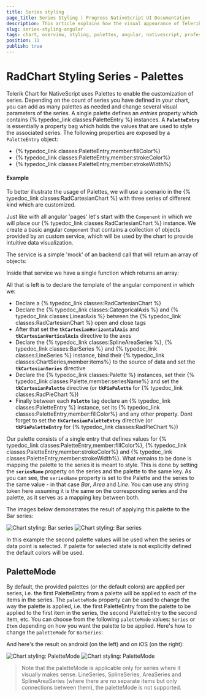 ```yaml
---
title: Series styling
page_title: Series Styling | Progress NativeScript UI Documentation
description: This article explains how the visual appearance of Telerik Chart's series for NativeScript can be customized.
slug: series-styling-angular
tags: chart, overview, styling, palettes, angular, nativescript, professional, ui
position: 11
publish: true
---
```


# RadChart Styling Series - Palettes
Telerik Chart for NativeScript uses Palettes to enable the customization of series. Depending on the count of series you have defined in your chart, you can add as many palettes as needed and change several visual parameters of the series. A single palette defines an *entries* property which contains {% typedoc_link classes:PaletteEntry %} instances. A **`PaletteEntry`** is essentially a property bag which holds the values that are used to style the associated series. The following properties are exposed by a `PaletteEntry` object:

- {% typedoc_link classes:PaletteEntry,member:fillColor%}
- {% typedoc_link classes:PaletteEntry,member:strokeColor%}
- {% typedoc_link classes:PaletteEntry,member:strokeWidth%}

#### Example

To better illustrate the usage of Palettes, we will use a scenario in the {% typedoc_link classes:RadCartesianChart %} with three series of different kind which are customized.

Just like with all angular 'pages' let's start with the `Component` in which we will place our {% typedoc_link classes:RadCartesianChart %} instance. We create a basic angular `Component` that contains a collection of objects provided by an custom service, which will be used by the chart to provide intuitive data visualization.

The service is a simple 'mock' of an backend call that will return an array of objects:

<snippet id='chart-angular-data-service'/>

Inside that service we have a single function which returns an array:

<snippet id='chart-angular-categorical-source'/>

<snippet id='chart-angular-country'/>

All that is left is to declare the template of the angular component in which we:

- Declare a {% typedoc_link classes:RadCartesianChart %}
- Declare the {% typedoc_link classes:CategoricalAxis %} and {% typedoc_link classes:LinearAxis %} between the {% typedoc_link classes:RadCartesianChart %} open and close tags
- After that set the **`tkCartesianHorizontalAxis`** and **`tkCartesianVerticalAxis`** directive to the axes
- Declare the {% typedoc_link classes:SplineAreaSeries %}, {% typedoc_link classes:BarSeries %} and {% typedoc_link classes:LineSeries %} instance, bind their {% typedoc_link classes:ChartSeries,member:items%} to the source of data and set the **`tkCartesianSeries`** directive
- Declare the {% typedoc_link classes:Palette %} instances, set their {% typedoc_link classes:Palette,member:seriesName%} and set the **`tkCartesianPalette`** directive (or **`tkPiePalette`** for {% typedoc_link classes:RadPieChart %})
- Finally between each **`Palette`** tag declare an {% typedoc_link classes:PaletteEntry %} instance, set its {% typedoc_link classes:PaletteEntry,member:fillColor%} and any other property. Dont forget to set the **`tkCartesianPaletteEntry`** directive (or **`tkPiePaletteEntry`** for {% typedoc_link classes:RadPieChart %})

<snippet id='chart-angular-series-styling-component'/>
<snippet id='chart-angular-series-styling'/>

Our palette consists of a single entry that defines values for {% typedoc_link classes:PaletteEntry,member:fillColor%}, {% typedoc_link classes:PaletteEntry,member:strokeColor%} and {% typedoc_link classes:PaletteEntry,member:strokeWidth%}. What remains to be done is mapping the palette to the series it is meant to style. This is done by setting the **`seriesName`** property on the series and the palette to the same key. As you can see, the `seriesName` property is set to the Palette and the series to the same value - in that case *Bar*, *Area* and *Line*. You can use any string token here assuming it is the same on the corresponding series and the palette, as it serves as a mapping key between both.

The images below demonstrates the result of applying this palette to the Bar series:

![Chart styling: Bar series](../../../img/ns_ui/series_styling_android.png "Android") ![Chart styling: Bar series](../../../img/ns_ui/series_styling_ios.png "iOS")

In this example the second palette values will be used when the series or data point is selected. If palette for selected state is not explicitly defined the default colors will be used.

## PaletteMode

By default, the provided palettes (or the default colors) are applied per series, i.e. the first PaletteEntry from a palette will be applied to each of the items in the series. The `paletteMode` property can be used to change the way the palette is applied, i.e. the first PaletteEntry from the palette to be applied to the first item in the series, the second PaletteEntry to the second item, etc. You can choose from the following `paletteMode` values: `Series` or `Item` depending on how you want the palette to be applied. Here's how to change the `paletteMode` for `BarSeries`:

<snippet id='chart-angular-styling-bars'/>

And here's the result on android (on the left) and on iOS (on the right):

![Chart styling: PaletteMode](../../../img/ns_ui/series_styling_bar_android.png "Android") ![Chart styling: PaletteMode](../../../img/ns_ui/series_styling_bar_ios.png "iOS")

> Note that the paletteMode is applicable only for series where it visually makes sense. LineSeries, SplineSeries, AreaSeries and SplineAreaSeries (where there are no separate items but only connections between them), the paletteMode is not supported.
